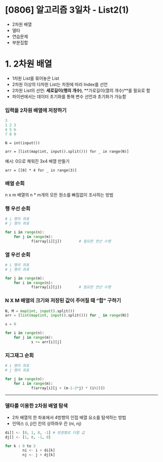# [0806] 알고리즘 3일차 - List2(1)


- 2차원 배열
- 델타
- 연습문제
- 부분집합

# 1. 2차원 배열

- 1차원 List를 묶어놓은 List
- 2차원 이상의 다차원 List는 차원에 따라 Index를 선언
- 2차원 List의 선언: **세로길이(행의 개수)**, **가로길이(열의 개수)**를 필요로 함
- 파이썬에서는 데이터 초기화를 통해 변수 선언과 초기화가 가능함



### 입력을 2차원 배열에 저장하기


```python
3
1 2 3
4 5 6
7 8 9
```

`N = int(input())`

`arr = [list(map(int, input().split())) for _ in range(N)]`

예시: 0으로 채워진 3x4 배열 만들기

`arr = [[0] * 4 for _ in range(3)]`

### 배열 순회

n x m 배열의 n * m개의 모든 원소를 빠짐없이 조사하는 방법

### 행 우선 순회

```python
# i 행의 좌표
# j 행의 좌표

for i in range(n):
	for j in range(m):
			f(array[i][j])        # 필요한 연산 수행
```

### 열 우선 순회

```python
# i 행의 좌표
# j 행의 좌표

for j in range(m):
	for i in range(n):
			f(array[i][j])        # 필요한 연산 수행
```

### N X M 배열의 크기와 저장된 값이 주어질 때 “합” 구하기

```python
N, M = map(int, input().split())
arr = [list(map(int, input().split())) for _ in range(N)]

s = 0

for i in range(n):
	for j in range(m):
			s += arr[i][j] 
```

### 지그재그 순회

```python
# i 행의 좌표
# j 행의 좌표

for j in range(n):
	for i in range(m):
			f(array[i][j + (m-1-2*j) * (i%2)])
```

---

### 델타를 이용한 2차원 배열 탐색

- 2차 배열의 한 좌표에서 4방향의 인접 배열 요소를 탐색하는 방법
- 인덱스 (i, j)인 칸의 상하좌우 칸 (ni, nj)

```python
di[] <- [0, 1, 0, -1] # 방향별로 더할 값
dj[] <- [1, 0, -1, 0]

for k : 0 to 3
		ni <- i + di[k]
		nj <- j + dj[k]
```